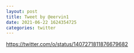 ```yaml
--- 
layout: post 
title: Tweet by @eervin1 
date: 2021-06-22 1624354725 
categories: twitter 
--- 
```

https://twitter.com/o/status/1407271811876679682